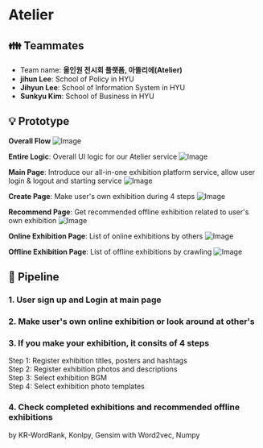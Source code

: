 # Atelier

## 👪 Teammates
- Team name: **올인원 전시회 플랫폼, 아뜰리에(Atelier)**
- **jihun Lee**: School of Policy in HYU   
- **Jihyun Lee**: School of Information System in HYU 
- **Sunkyu Kim**: School of Business in HYU

## 💡 Prototype
**Overall Flow**
![Image](https://user-images.githubusercontent.com/80081987/171654340-6ddbbaaf-c2c3-4292-a435-ff7201d50657.png)

**Entire Logic**: Overall UI logic for our Atelier service
![Image](https://user-images.githubusercontent.com/80081987/171654399-21958ae2-cf32-4dcb-94b8-fe173c51fea7.png)

**Main Page**: Introduce our all-in-one exhibition platform service, allow user login & logout and starting service
![Image](https://user-images.githubusercontent.com/80081987/171654546-a047d28d-e0c1-4f00-be6e-a44cf52967f9.png)

**Create Page**: Make user's own exhibition during 4 steps
![Image](https://user-images.githubusercontent.com/80081987/171654478-cfb59ae2-3098-4fec-95e5-9c042b98daa2.png)

**Recommend Page**: Get recommended offline exhibition related to user's own exhibition
![Image](https://user-images.githubusercontent.com/80081987/171654600-2b99b899-d32b-4e08-9513-74aa4894c205.png)

**Online Exhibition Page**: List of online exhibitions by others
![Image](https://user-images.githubusercontent.com/80081987/171654668-ebd73601-b5cd-47bf-9fd3-c99a0604d6ef.png)

**Offline Exhibition Page**: List of offline exhibitions by crawling
![Image](https://user-images.githubusercontent.com/80081987/171654704-25fc91ac-65df-4dea-b2fb-c1932a2baaf1.png)

## 🚂 Pipeline
### 1. User sign up and Login at main page
### 2. Make user's own online exhibition or look around at other's
### 3. If you make your exhibition, it consits of 4 steps 
Step 1: Register exhibition titles, posters and hashtags   
Step 2: Register exhibition photos and descriptions   
Step 3: Select exhibition BGM   
Step 4: Select exhibition photo templates
### 4. Check completed exhibitions and recommended offline exhibitions
by KR-WordRank, Konlpy, Gensim with Word2vec, Numpy
